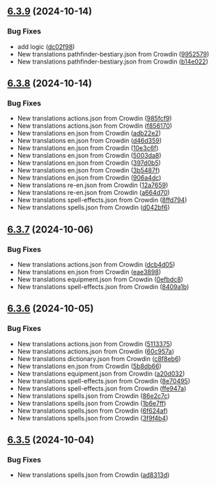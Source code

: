 ## [6.3.9](https://github.com/allnnde/pf2e-esp-translation/compare/v6.3.8...v6.3.9) (2024-10-14)


### Bug Fixes

* add logic ([dc02f98](https://github.com/allnnde/pf2e-esp-translation/commit/dc02f98dac91fbfdf4540ff783dd45f7d4c73ddc))
* New translations pathfinder-bestiary.json from Crowdin ([9952579](https://github.com/allnnde/pf2e-esp-translation/commit/995257970b63d38586129b57aa860d0814b2f777))
* New translations pathfinder-bestiary.json from Crowdin ([b14e022](https://github.com/allnnde/pf2e-esp-translation/commit/b14e02276c68328e69a4e1c8779138f102003720))



## [6.3.8](https://github.com/allnnde/pf2e-esp-translation/compare/v6.3.7...v6.3.8) (2024-10-14)


### Bug Fixes

* New translations actions.json from Crowdin ([985fcf9](https://github.com/allnnde/pf2e-esp-translation/commit/985fcf9bf432ef3c8e40b3d75c38b1209cd9eb91))
* New translations actions.json from Crowdin ([f856170](https://github.com/allnnde/pf2e-esp-translation/commit/f8561704cd6165931afa3f74936c6a9f2c30f915))
* New translations en.json from Crowdin ([adb22e2](https://github.com/allnnde/pf2e-esp-translation/commit/adb22e21785c9f6f04afe8dd29579f662a7bfb60))
* New translations en.json from Crowdin ([d46d359](https://github.com/allnnde/pf2e-esp-translation/commit/d46d3594054db80c442063da12dbd533e2cec5f6))
* New translations en.json from Crowdin ([10e3c6f](https://github.com/allnnde/pf2e-esp-translation/commit/10e3c6f042a15f545d8a80f0d3162fe9953f7546))
* New translations en.json from Crowdin ([5003da8](https://github.com/allnnde/pf2e-esp-translation/commit/5003da8bf11ad8a03c98cc599fde53bdf966d13c))
* New translations en.json from Crowdin ([397d0b5](https://github.com/allnnde/pf2e-esp-translation/commit/397d0b5a62b53f82828d5cf26f33f8b38b572b5a))
* New translations en.json from Crowdin ([3b5487f](https://github.com/allnnde/pf2e-esp-translation/commit/3b5487fa2cbca94a5ee1c2542cdf428779bf4039))
* New translations en.json from Crowdin ([906a4dc](https://github.com/allnnde/pf2e-esp-translation/commit/906a4dc26757dbbd500caf93d9652425a62f4182))
* New translations re-en.json from Crowdin ([12a7659](https://github.com/allnnde/pf2e-esp-translation/commit/12a7659e6b8751cec7d2da260fe88ef99c8a4121))
* New translations re-en.json from Crowdin ([a664d70](https://github.com/allnnde/pf2e-esp-translation/commit/a664d70011d7f7198c9d690b203f37b42f803379))
* New translations spell-effects.json from Crowdin ([8ffd794](https://github.com/allnnde/pf2e-esp-translation/commit/8ffd794c8ac9f070942904406dc6ed197e162f58))
* New translations spells.json from Crowdin ([d042bf6](https://github.com/allnnde/pf2e-esp-translation/commit/d042bf65d8ceff5a65858a6585c6cd18028f639f))



## [6.3.7](https://github.com/allnnde/pf2e-esp-translation/compare/v6.3.6...v6.3.7) (2024-10-06)


### Bug Fixes

* New translations actions.json from Crowdin ([dcb4d05](https://github.com/allnnde/pf2e-esp-translation/commit/dcb4d053bb407fac187b89da826a47c2fb969f8b))
* New translations en.json from Crowdin ([eae3898](https://github.com/allnnde/pf2e-esp-translation/commit/eae38985c1cb43b9df8a02040570cd6d3c69d625))
* New translations equipment.json from Crowdin ([0efbdc8](https://github.com/allnnde/pf2e-esp-translation/commit/0efbdc821ef1e920e19530e3af0f9e275a4f3da3))
* New translations spell-effects.json from Crowdin ([8409a1b](https://github.com/allnnde/pf2e-esp-translation/commit/8409a1bd132aee520dbc7417d0f043baca110c9b))



## [6.3.6](https://github.com/allnnde/pf2e-esp-translation/compare/v6.3.5...v6.3.6) (2024-10-05)


### Bug Fixes

* New translations actions.json from Crowdin ([5113375](https://github.com/allnnde/pf2e-esp-translation/commit/511337596697aa52250c4727d2f3c216f33fd694))
* New translations actions.json from Crowdin ([60c957a](https://github.com/allnnde/pf2e-esp-translation/commit/60c957a5711096c6a99a4a3be78d1e1407db6cbe))
* New translations dictionary.json from Crowdin ([c8f8eb6](https://github.com/allnnde/pf2e-esp-translation/commit/c8f8eb6768d61c6a62d7ae80893655593775b5f8))
* New translations en.json from Crowdin ([5b8db66](https://github.com/allnnde/pf2e-esp-translation/commit/5b8db66b750b108e0a6b816c32c1913e5dcea48a))
* New translations equipment.json from Crowdin ([a20d032](https://github.com/allnnde/pf2e-esp-translation/commit/a20d0328df2bbebcbbfb3e58797dd13a23979c90))
* New translations spell-effects.json from Crowdin ([8e70495](https://github.com/allnnde/pf2e-esp-translation/commit/8e7049588d92bc7d5fcaa18a3126d1ba554da3b4))
* New translations spell-effects.json from Crowdin ([ffe947a](https://github.com/allnnde/pf2e-esp-translation/commit/ffe947a039db9f2fef734d3ee39f71c7fc5076e3))
* New translations spells.json from Crowdin ([86e2c7c](https://github.com/allnnde/pf2e-esp-translation/commit/86e2c7c9eab31fb66d85517b39b5b0ba2acb028b))
* New translations spells.json from Crowdin ([1b6e7ff](https://github.com/allnnde/pf2e-esp-translation/commit/1b6e7ff34471bbe605fd5cd328e721124938e81b))
* New translations spells.json from Crowdin ([6f624af](https://github.com/allnnde/pf2e-esp-translation/commit/6f624af2f2bb2940cfeb037514993ecd814ea42b))
* New translations spells.json from Crowdin ([3f9f4b4](https://github.com/allnnde/pf2e-esp-translation/commit/3f9f4b457f92c40304af17461dec174d4984f2ad))



## [6.3.5](https://github.com/allnnde/pf2e-esp-translation/compare/v6.3.4...v6.3.5) (2024-10-04)


### Bug Fixes

* New translations spells.json from Crowdin ([ad8313d](https://github.com/allnnde/pf2e-esp-translation/commit/ad8313d59a8ee3363dc8cb689fb7c1223a91bf37))



